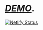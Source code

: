 # *[DEMO](https://horizontal-menu-devbytom.netlify.app//)*.

[![Netlify Status](https://api.netlify.com/api/v1/badges/9c20e7ce-59c7-4790-b21c-913375778c56/deploy-status)](https://app.netlify.com/sites/you-got-it/deploys)
